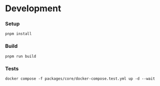 # Development

### Setup
```
pnpm install
```


### Build
```
pnpm run build
```

### Tests
```
docker compose -f packages/core/docker-compose.test.yml up -d --wait
```
